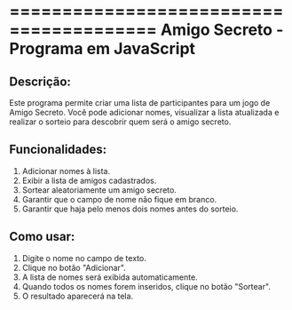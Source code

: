 ========================================
Amigo Secreto - Programa em JavaScript
========================================

Descrição:
----------
Este programa permite criar uma lista de participantes para um jogo de Amigo Secreto. 
Você pode adicionar nomes, visualizar a lista atualizada e realizar o sorteio para 
descobrir quem será o amigo secreto.

Funcionalidades:
----------------
1. Adicionar nomes à lista.
2. Exibir a lista de amigos cadastrados.
3. Sortear aleatoriamente um amigo secreto.
4. Garantir que o campo de nome não fique em branco.
5. Garantir que haja pelo menos dois nomes antes do sorteio.

Como usar:
----------
1. Digite o nome no campo de texto.
2. Clique no botão "Adicionar".
3. A lista de nomes será exibida automaticamente.
4. Quando todos os nomes forem inseridos, clique no botão "Sortear".
5. O resultado aparecerá na tela.

